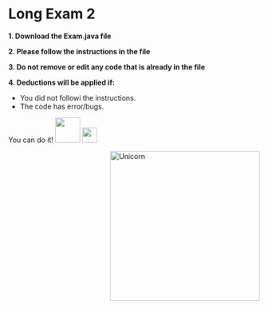 # Long Exam 2

**1. Download the Exam.java file**  

**2. Please follow the instructions in the file** 

**3. Do not remove or edit any code that is already in the file** 

**4. Deductions will be applied if:** 

- You did not followi the instructions.
- The code has error/bugs.

You can do it! <img src="https://media.giphy.com/media/VgCDAzcKvsR6OM0uWg/giphy.gif" width="50" /> <img src="https://cultofthepartyparrot.com/parrots/dabparrot.gif" width="30" height="30"/>

<img align="right" width=300px alt="Unicorn" src="https://media.giphy.com/media/3ohs4BSacFKI7A717y/giphy.gif" />
